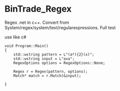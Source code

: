 # BinTrade_Regex
Regex .net in c++. Convert from System/regex/system/text/regularexpressions. Full test

use like c#


	void Program::Main()
	{
		std::wstring pattern = L"(a*){2}(x)";
		std::wstring input = L"axa";
		RegexOptions options = RegexOptions::None;

		Regex r = Regex(pattern, options);
		Match* match = r.Match(&input);

	}

